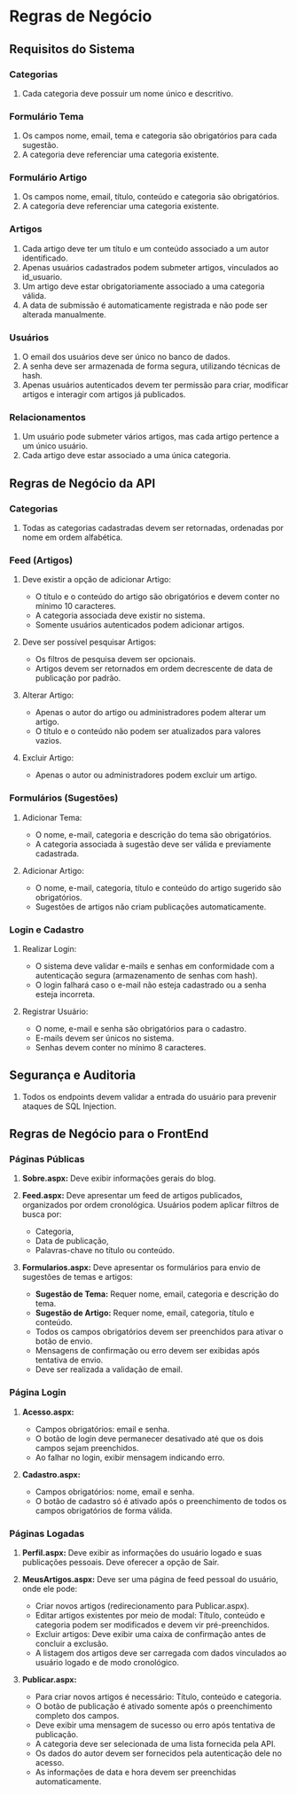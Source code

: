 # Regras de Negócio

## Requisitos do Sistema

### Categorias
1. Cada categoria deve possuir um nome único e descritivo.

### Formulário Tema
1. Os campos nome, email, tema e categoria são obrigatórios para cada sugestão.
2. A categoria deve referenciar uma categoria existente.

### Formulário Artigo
1. Os campos nome, email, título, conteúdo e categoria são obrigatórios.
2. A categoria deve referenciar uma categoria existente.

### Artigos
1. Cada artigo deve ter um título e um conteúdo associado a um autor identificado.
2. Apenas usuários cadastrados podem submeter artigos, vinculados ao id_usuario.
3. Um artigo deve estar obrigatoriamente associado a uma categoria válida.
4. A data de submissão é automaticamente registrada e não pode ser alterada manualmente.

### Usuários
1. O email dos usuários deve ser único no banco de dados.
2. A senha deve ser armazenada de forma segura, utilizando técnicas de hash.
3. Apenas usuários autenticados devem ter permissão para criar, modificar artigos e interagir com artigos já publicados.

### Relacionamentos
1. Um usuário pode submeter vários artigos, mas cada artigo pertence a um único usuário.
2. Cada artigo deve estar associado a uma única categoria.

## Regras de Negócio da API

### Categorias
1. Todas as categorias cadastradas devem ser retornadas, ordenadas por nome em ordem alfabética.

### Feed (Artigos)
1. Deve existir a opção de adicionar Artigo:
   - O título e o conteúdo do artigo são obrigatórios e devem conter no mínimo 10 caracteres.
   - A categoria associada deve existir no sistema.
   - Somente usuários autenticados podem adicionar artigos.

2. Deve ser possível pesquisar Artigos:
   - Os filtros de pesquisa devem ser opcionais.
   - Artigos devem ser retornados em ordem decrescente de data de publicação por padrão.

3. Alterar Artigo:
   - Apenas o autor do artigo ou administradores podem alterar um artigo.
   - O título e o conteúdo não podem ser atualizados para valores vazios.

4. Excluir Artigo:
   - Apenas o autor ou administradores podem excluir um artigo.

### Formulários (Sugestões)
1. Adicionar Tema:
   - O nome, e-mail, categoria e descrição do tema são obrigatórios.
   - A categoria associada à sugestão deve ser válida e previamente cadastrada.

2. Adicionar Artigo:
   - O nome, e-mail, categoria, título e conteúdo do artigo sugerido são obrigatórios.
   - Sugestões de artigos não criam publicações automaticamente.

### Login e Cadastro
1. Realizar Login:
   - O sistema deve validar e-mails e senhas em conformidade com a autenticação segura (armazenamento de senhas com hash).
   - O login falhará caso o e-mail não esteja cadastrado ou a senha esteja incorreta.

2. Registrar Usuário:
   - O nome, e-mail e senha são obrigatórios para o cadastro.
   - E-mails devem ser únicos no sistema.
   - Senhas devem conter no mínimo 8 caracteres.

## Segurança e Auditoria
1. Todos os endpoints devem validar a entrada do usuário para prevenir ataques de SQL Injection.

## Regras de Negócio para o FrontEnd

### Páginas Públicas
1. **Sobre.aspx:** Deve exibir informações gerais do blog.
2. **Feed.aspx:** Deve apresentar um feed de artigos publicados, organizados por ordem cronológica. Usuários podem aplicar filtros de busca por:
   - Categoria,
   - Data de publicação,
   - Palavras-chave no título ou conteúdo.

3. **Formularios.aspx:** Deve apresentar os formulários para envio de sugestões de temas e artigos:
   - **Sugestão de Tema:** Requer nome, email, categoria e descrição do tema.
   - **Sugestão de Artigo:** Requer nome, email, categoria, título e conteúdo.
   - Todos os campos obrigatórios devem ser preenchidos para ativar o botão de envio.
   - Mensagens de confirmação ou erro devem ser exibidas após tentativa de envio.
   - Deve ser realizada a validação de email.

### Página Login
1. **Acesso.aspx:**
   - Campos obrigatórios: email e senha.
   - O botão de login deve permanecer desativado até que os dois campos sejam preenchidos.
   - Ao falhar no login, exibir mensagem indicando erro.

2. **Cadastro.aspx:**
   - Campos obrigatórios: nome, email e senha.
   - O botão de cadastro só é ativado após o preenchimento de todos os campos obrigatórios de forma válida.

### Páginas Logadas
1. **Perfil.aspx:** Deve exibir as informações do usuário logado e suas publicações pessoais. Deve oferecer a opção de Sair.
2. **MeusArtigos.aspx:** Deve ser uma página de feed pessoal do usuário, onde ele pode:
   - Criar novos artigos (redirecionamento para Publicar.aspx).
   - Editar artigos existentes por meio de modal: Título, conteúdo e categoria podem ser modificados e devem vir pré-preenchidos.
   - Excluir artigos: Deve exibir uma caixa de confirmação antes de concluir a exclusão.
   - A listagem dos artigos deve ser carregada com dados vinculados ao usuário logado e de modo cronológico.

3. **Publicar.aspx:**
   - Para criar novos artigos é necessário: Título, conteúdo e categoria.
   - O botão de publicação é ativado somente após o preenchimento completo dos campos.
   - Deve exibir uma mensagem de sucesso ou erro após tentativa de publicação.
   - A categoria deve ser selecionada de uma lista fornecida pela API.
   - Os dados do autor devem ser fornecidos pela autenticação dele no acesso.
   - As informações de data e hora devem ser preenchidas automaticamente.

